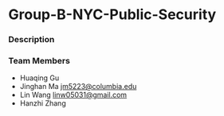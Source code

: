# Group-B-NYC-Public-Security

### Description 

### Team Members
  - Huaqing Gu
  - Jinghan Ma jm5223@columbia.edu
  - Lin Wang linw05031@gmail.com
  - Hanzhi Zhang
